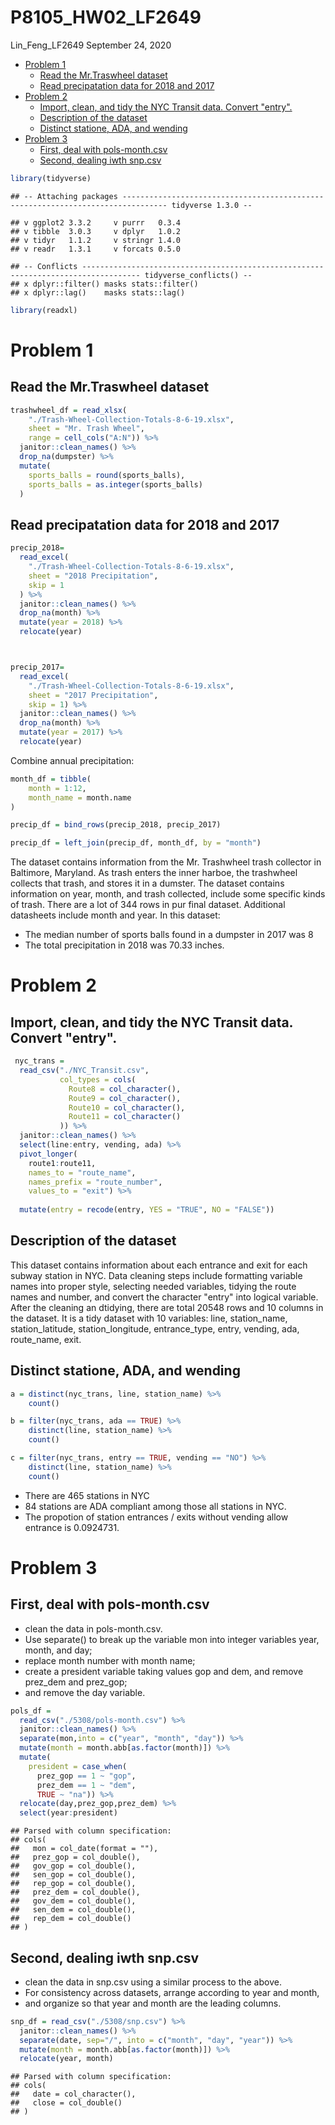 P8105\_HW02\_LF2649
================
Lin\_Feng\_LF2649
September 24, 2020

-   [Problem 1](#problem-1)
    -   [Read the Mr.Traswheel dataset](#read-the-mr.traswheel-dataset)
    -   [Read precipatation data for 2018 and 2017](#read-precipatation-data-for-2018-and-2017)
-   [Problem 2](#problem-2)
    -   [Import, clean, and tidy the NYC Transit data. Convert "entry".](#import-clean-and-tidy-the-nyc-transit-data.-convert-entry.)
    -   [Description of the dataset](#description-of-the-dataset)
    -   [Distinct statione, ADA, and wending](#distinct-statione-ada-and-wending)
-   [Problem 3](#problem-3)
    -   [First, deal with pols-month.csv](#first-deal-with-pols-month.csv)
    -   [Second, dealing iwth snp.csv](#second-dealing-iwth-snp.csv)

``` r
library(tidyverse)
```

    ## -- Attaching packages -------------------------------------------------------------------------------- tidyverse 1.3.0 --

    ## v ggplot2 3.3.2     v purrr   0.3.4
    ## v tibble  3.0.3     v dplyr   1.0.2
    ## v tidyr   1.1.2     v stringr 1.4.0
    ## v readr   1.3.1     v forcats 0.5.0

    ## -- Conflicts ----------------------------------------------------------------------------------- tidyverse_conflicts() --
    ## x dplyr::filter() masks stats::filter()
    ## x dplyr::lag()    masks stats::lag()

``` r
library(readxl)
```

Problem 1
=========

Read the Mr.Traswheel dataset
-----------------------------

``` r
trashwheel_df = read_xlsx(
    "./Trash-Wheel-Collection-Totals-8-6-19.xlsx", 
    sheet = "Mr. Trash Wheel", 
    range = cell_cols("A:N")) %>% 
  janitor::clean_names() %>% 
  drop_na(dumpster) %>% 
  mutate(
    sports_balls = round(sports_balls), 
    sports_balls = as.integer(sports_balls)
  )
```

Read precipatation data for 2018 and 2017
-----------------------------------------

``` r
precip_2018=
  read_excel(
    "./Trash-Wheel-Collection-Totals-8-6-19.xlsx",
    sheet = "2018 Precipitation", 
    skip = 1 
  ) %>% 
  janitor::clean_names() %>% 
  drop_na(month) %>% 
  mutate(year = 2018) %>% 
  relocate(year)



precip_2017=
  read_excel(
    "./Trash-Wheel-Collection-Totals-8-6-19.xlsx",
    sheet = "2017 Precipitation", 
    skip = 1) %>% 
  janitor::clean_names() %>% 
  drop_na(month) %>% 
  mutate(year = 2017) %>% 
  relocate(year)
```

Combine annual precipitation:

``` r
month_df = tibble(
    month = 1:12, 
    month_name = month.name
)

precip_df = bind_rows(precip_2018, precip_2017)

precip_df = left_join(precip_df, month_df, by = "month")
```

The dataset contains information from the Mr. Trashwheel trash collector in Baltimore, Maryland. As trash enters the inner harboe, the trashwheel collects that trash, and stores it in a dumster. The dataset contains information on year, month, and trash collected, include some specific kinds of trash. There are a lot of 344 rows in pur final dataset. Additional datasheets include month and year. In this dataset:

-   The median number of sports balls found in a dumpster in 2017 was 8
-   The total precipitation in 2018 was 70.33 inches.

Problem 2
=========

Import, clean, and tidy the NYC Transit data. Convert "entry".
--------------------------------------------------------------

``` r
 nyc_trans = 
  read_csv("./NYC_Transit.csv", 
           col_types = cols(
             Route8 = col_character(),
             Route9 = col_character(),
             Route10 = col_character(),
             Route11 = col_character()
           )) %>% 
  janitor::clean_names() %>% 
  select(line:entry, vending, ada) %>% 
  pivot_longer(
    route1:route11, 
    names_to = "route_name", 
    names_prefix = "route_number", 
    values_to = "exit") %>% 
  
  mutate(entry = recode(entry, YES = "TRUE", NO = "FALSE")) 
```

Description of the dataset
--------------------------

This dataset contains information about each entrance and exit for each subway station in NYC. Data cleaning steps include formatting variable names into proper style, selecting needed variables, tidying the route names and number, and convert the character "entry" into logical variable. After the cleaning an dtidying, there are total 20548 rows and 10 columns in the dataset. It is a tidy dataset with 10 variables: line, station\_name, station\_latitude, station\_longitude, entrance\_type, entry, vending, ada, route\_name, exit.

Distinct statione, ADA, and wending
-----------------------------------

``` r
a = distinct(nyc_trans, line, station_name) %>% 
    count()

b = filter(nyc_trans, ada == TRUE) %>%
    distinct(line, station_name) %>%
    count()

c = filter(nyc_trans, entry == TRUE, vending == "NO") %>%
    distinct(line, station_name) %>%
    count()
```

-   There are 465 stations in NYC
-   84 stations are ADA compliant among those all stations in NYC.
-   The propotion of station entrances / exits without vending allow entrance is 0.0924731.

Problem 3
=========

First, deal with pols-month.csv
-------------------------------

-   clean the data in pols-month.csv.
-   Use separate() to break up the variable mon into integer variables year, month, and day;
-   replace month number with month name;
-   create a president variable taking values gop and dem, and remove prez\_dem and prez\_gop;
-   and remove the day variable.

``` r
pols_df = 
  read_csv("./5308/pols-month.csv") %>%
  janitor::clean_names() %>%
  separate(mon,into = c("year", "month", "day")) %>% 
  mutate(month = month.abb[as.factor(month)]) %>% 
  mutate(
    president = case_when(
      prez_gop == 1 ~ "gop",
      prez_dem == 1 ~ "dem",
      TRUE ~ "na")) %>% 
  relocate(day,prez_gop,prez_dem) %>% 
  select(year:president)
```

    ## Parsed with column specification:
    ## cols(
    ##   mon = col_date(format = ""),
    ##   prez_gop = col_double(),
    ##   gov_gop = col_double(),
    ##   sen_gop = col_double(),
    ##   rep_gop = col_double(),
    ##   prez_dem = col_double(),
    ##   gov_dem = col_double(),
    ##   sen_dem = col_double(),
    ##   rep_dem = col_double()
    ## )

Second, dealing iwth snp.csv
----------------------------

-   clean the data in snp.csv using a similar process to the above.
-   For consistency across datasets, arrange according to year and month,
-   and organize so that year and month are the leading columns.

``` r
snp_df = read_csv("./5308/snp.csv") %>% 
  janitor::clean_names() %>% 
  separate(date, sep="/", into = c("month", "day", "year")) %>% 
  mutate(month = month.abb[as.factor(month)]) %>% 
  relocate(year, month)
```

    ## Parsed with column specification:
    ## cols(
    ##   date = col_character(),
    ##   close = col_double()
    ## )
